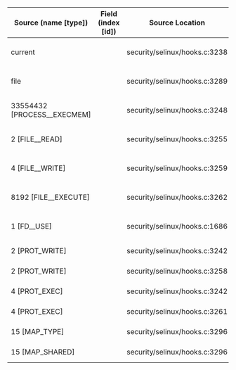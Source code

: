 | Source (name [type])        | Field (index [id]) | Source Location               | Label at Source             |
|-----------------------------|--------------------|-------------------------------|-----------------------------|
| current                     |                    | security/selinux/hooks.c:3238 | subject, dynamic, external  |
| file                        |                    | security/selinux/hooks.c:3289 | object, dynamic, input      |
| 33554432 [PROCESS__EXECMEM] |                    | security/selinux/hooks.c:3248 | operation, static, mediator |
| 2 [FILE__READ]              |                    | security/selinux/hooks.c:3255 | operation, static, mediator |
| 4 [FILE__WRITE]             |                    | security/selinux/hooks.c:3259 | operation, static, mediator |
| 8192 [FILE__EXECUTE]        |                    | security/selinux/hooks.c:3262 | operation, static, mediator |
| 1 [FD__USE]                 |                    | security/selinux/hooks.c:1686 | operation, static, mediator |
| 2 [PROT_WRITE]              |                    | security/selinux/hooks.c:3242 | all, static, external       |
| 2 [PROT_WRITE]              |                    | security/selinux/hooks.c:3258 | all, static, external       |
| 4 [PROT_EXEC]               |                    | security/selinux/hooks.c:3242 | all, static, external       |
| 4 [PROT_EXEC]               |                    | security/selinux/hooks.c:3261 | all, static, external       |
| 15 [MAP_TYPE]               |                    | security/selinux/hooks.c:3296 | all, static, external       |
| 15 [MAP_SHARED]             |                    | security/selinux/hooks.c:3296 | all, static, external       |